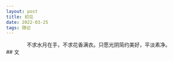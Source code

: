 ```yaml
---
layout: post
title: 初见
date: 2022-03-25
tags: 随记
---
```


<div style="text-align: center;">不求水月在手，不求花香满衣。只愿光阴简约美好，平淡素净。</div>  
## 文
